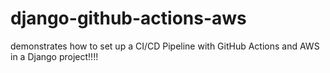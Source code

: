 # django-github-actions-aws

demonstrates how to set up a CI/CD Pipeline with GitHub Actions and AWS in a Django project!!!!
